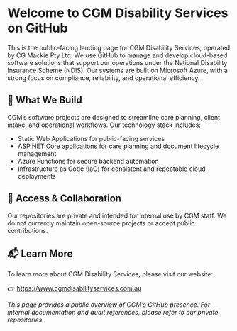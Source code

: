 # Welcome to CGM Disability Services on GitHub

This is the public-facing landing page for CGM Disability Services, operated by CG Mackie Pty Ltd.
We use GitHub to manage and develop cloud-based software solutions that support our operations under the National Disability Insurance Scheme (NDIS). Our systems are built on Microsoft Azure, with a strong focus on compliance, reliability, and operational efficiency.

## 🚀 What We Build

CGM’s software projects are designed to streamline care planning, client intake, and operational workflows. Our technology stack includes:
- Static Web Applications for public-facing services
- ASP.NET Core applications for care planning and document lifecycle management
- Azure Functions for secure backend automation
- Infrastructure as Code (IaC) for consistent and repeatable cloud deployments

## 🔐 Access & Collaboration

Our repositories are private and intended for internal use by CGM staff. We do not currently maintain open-source projects or accept public contributions.

## 📬 Learn More
To learn more about CGM Disability Services, please visit our website:

👉 https://www.cgmdisabilityservices.com.au

*This page provides a public overview of CGM’s GitHub presence. For internal documentation and audit references, please refer to our private repositories.*
